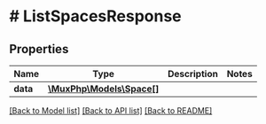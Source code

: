 # # ListSpacesResponse

## Properties

Name | Type | Description | Notes
------------ | ------------- | ------------- | -------------
**data** | [**\MuxPhp\Models\Space[]**](Space.md) |  |

[[Back to Model list]](../../README.md#models) [[Back to API list]](../../README.md#endpoints) [[Back to README]](../../README.md)

